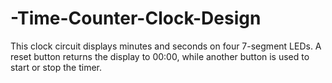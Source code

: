 # -Time-Counter-Clock-Design
This clock circuit displays minutes and seconds on four 7-segment LEDs. A reset button returns the display to 00:00, while another button is used to start or stop the timer.
